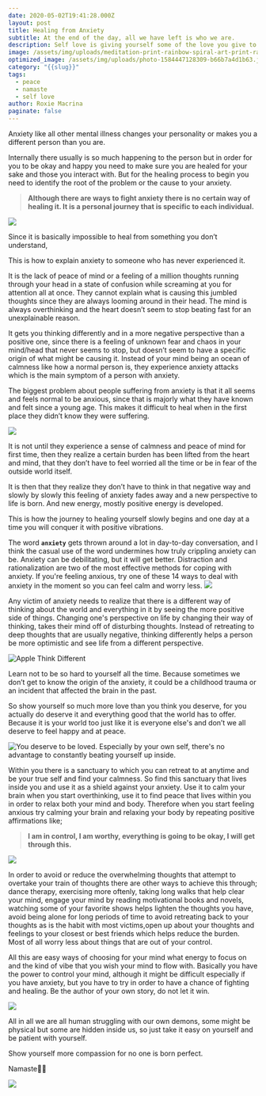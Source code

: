 ```yaml
---
date: 2020-05-02T19:41:28.000Z
layout: post
title: Healing from Anxiety
subtitle: At the end of the day, all we have left is who we are.
description: Self love is giving yourself some of the love you give to others.
image: /assets/img/uploads/meditation-print-rainbow-spiral-art-print-rainbow-fractal-wall-art-woman-print-woman-silhouette-sacred-geometry-art-spiritual-poster.jpg
optimized_image: /assets/img/uploads/photo-1584447128309-b66b7a4d1b63.jpg
category: "{{slug}}"
tags:
  - peace
  - namaste
  - self love
author: Roxie Macrina
paginate: false
---
```



Anxiety like all other mental illness changes your personality or makes you a different person than you are.

Internally there usually is so much happening to the person but in order for you to be okay and happy you need to make sure you are healed for your sake and those you interact with. But for the healing process to begin you need to identify the root of the problem or the cause to your anxiety.



> **Although there are ways to fight anxiety there is no certain way of healing it. It is a personal journey that is specific to each individual.**

![](https://i.pinimg.com/236x/71/62/9c/71629ca5d5c7dfee3017666507614bdd.jpg)


Since it is basically impossible to heal from something you don’t understand, 

This is how to explain anxiety to someone who has never experienced it.

It is the lack of peace of mind or a feeling of a million thoughts running through your head in a state of confusion while screaming at you for attention all at once. They cannot explain what is causing this jumbled thoughts since they are always looming around in their head. The mind is always overthinking and the heart doesn’t seem to stop beating fast for an unexplainable reason.

It gets you thinking differently and in a more negative perspective than a positive one, since there is a feeling of unknown fear and chaos in your mind/head that never seems to stop, but doesn’t seem to have a specific origin of what might be causing it. Instead of your mind being an ocean of calmness like how a normal person is, they experience anxiety attacks which is the main symptom of a person with anxiety. 

The biggest problem about people suffering from anxiety is that it all seems and feels normal to be anxious, since that is majorly what they have known and felt since a young age. This makes it difficult to heal when in the first place they didn’t know they were suffering.



![ ](https://i.pinimg.com/236x/8a/2e/7b/8a2e7bfca7eaea19ea873ec858e79f2e.jpg)

It is not until they experience a sense of calmness and peace of mind for first time, then they realize a certain burden has been lifted from the heart and mind, that they don’t have to feel worried all the time or be in fear of the outside world itself.

It is then that they realize they don’t have to think in that negative way and slowly by slowly this feeling of anxiety fades away and a new perspective to life is born. And new energy, mostly positive energy is developed.

This is how the journey to healing yourself slowly begins and one day at a time you will conquer it with positive vibrations.


The word **`anxiety`** gets thrown around a lot in day-to-day conversation, and I think the casual use of the word undermines how truly crippling anxiety can be. Anxiety can be debilitating, but it will get better. Distraction and rationalization are two of the most effective methods for coping with anxiety. If you're feeling anxious, try one of these 14 ways to deal with anxiety in the moment so you can feel calm and worry less.
![](https://i.pinimg.com/236x/10/0e/5f/100e5fdf053a6d023d04f0f77a1ad897.jpg)


Any victim of anxiety needs to realize that there is a different way of thinking about the world and everything in it by seeing the more positive side of things. Changing one's perspective on life by changing their way of thinking, takes their mind off of disturbing thoughts. Instead of retreating to deep thoughts that are usually negative, thinking differently helps a person be more optimistic and see life from a different perspective.


![Apple Think Different](https://i.pinimg.com/236x/4f/99/11/4f99118ed3aa8704307b77fec4c5d4c9.jpg)


Learn not to be so hard to yourself all the time. Because sometimes we don’t get to know the origin of the anxiety, it could be a childhood trauma or an incident that affected the brain in the past. 

So show yourself so much more love than you think you deserve, for you actually do deserve it and everything good that the world has to offer. Because it is your world too just like it is everyone else's and don’t we all deserve to feel happy and at peace.


![You deserve to be loved. Especially by your own self, there's no advantage to constantly beating yourself up inside.](https://i.pinimg.com/236x/72/b2/12/72b212f099f74ed06c78374c87900cc0.jpg)



Within you there is a sanctuary to which you can retreat to at anytime and be your true self and find your calmness. So find this sanctuary that lives inside you and use it as a shield against your anxiety. Use it to calm your brain when you start overthinking, use it to find peace that lives within you in order to relax both your mind and body. Therefore when you start feeling anxious try calming your brain and relaxing your body by repeating positive affirmations like;

>**I am in control, I am worthy, everything is going to be okay, I will get through this.**

![](https://i.pinimg.com/236x/cd/6d/01/cd6d014b5f80af986d17031646bf2fb6.jpg)


In order to avoid or reduce the overwhelming thoughts that attempt to overtake your train of thoughts there are other ways to achieve this through; dance therapy, exercising more oftenly, taking long walks that help clear your mind, engage your mind by reading motivational books and novels, watching some of your favorite shows helps lighten the thoughts you have, avoid being alone  for long periods of  time to avoid retreating back to your thoughts as is the habit with most victims,open up about your thoughts and feelings to your closest or best friends which helps reduce the burden. Most of all worry less about things that are out of your control.

All this are easy ways of choosing for your mind what energy to focus on and the kind of vibe that  you wish your mind to flow with.  Basically you have the power to control your mind, although it might be difficult especially if you have anxiety, but you have to try in order to have a chance of fighting and healing. Be the author of your own story, do not let it win.


![](https://i.pinimg.com/236x/45/46/9a/45469ad675163bf480fca747aced4167.jpg)

All in all we are all human struggling with our own demons, some might be physical but some are hidden inside us, so just take it easy on yourself and be patient with yourself.

Show yourself more compassion for no one is born perfect.

Namaste💐😊


![](https://i.pinimg.com/564x/4d/e3/e5/4de3e594681ad5036a1c5435df6146a4.jpg)


